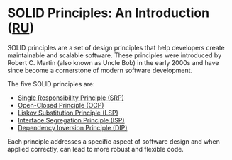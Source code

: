 # SOLID Principles: An Introduction ([RU](./README_RU.md))

SOLID principles are a set of design principles that help developers create maintainable and scalable software. These principles were introduced by Robert C. Martin (also known as Uncle Bob) in the early 2000s and have since become a cornerstone of modern software development.

The five SOLID principles are:
- [Single Responsibility Principle (SRP)](./S/README.md)
- [Open-Closed Principle (OCP)](./O/README.md)
- [Liskov Substitution Principle (LSP)](./L/README.md)
- [Interface Segregation Principle (ISP)](./I/README.md)
- [Dependency Inversion Principle (DIP)](./D/README.md)

Each principle addresses a specific aspect of software design and when applied correctly, can lead to more robust and flexible code.
